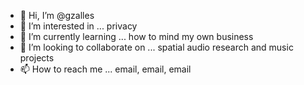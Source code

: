 - 👋 Hi, I’m @gzalles
- 👀 I’m interested in ... privacy
- 🌱 I’m currently learning ... how to mind my own business
- 💞️ I’m looking to collaborate on ... spatial audio research and music projects
- 📫 How to reach me ... email, email, email
